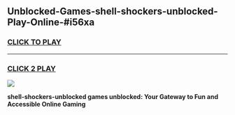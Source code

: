 
## Unblocked-Games-shell-shockers-unblocked-Play-Online-#i56xa
<h3>
<a href="https://premium.freeplayer.one?title=shell-shockers-unblocked&ref=27F">CLICK TO PLAY</a></h3>
<hr>

<h3>
<a href="https://premium.freeplayer.one?title=shell-shockers-unblocked&ref=27F">CLICK 2 PLAY</a>
  
</h3>

<a href="https://premium.freeplayer.one?title=shell-shockers-unblocked&ref=27F"><img src="https://clearcache.store/games.png"></a>


**shell-shockers-unblocked games unblocked: Your Gateway to Fun and Accessible Online Gaming**
